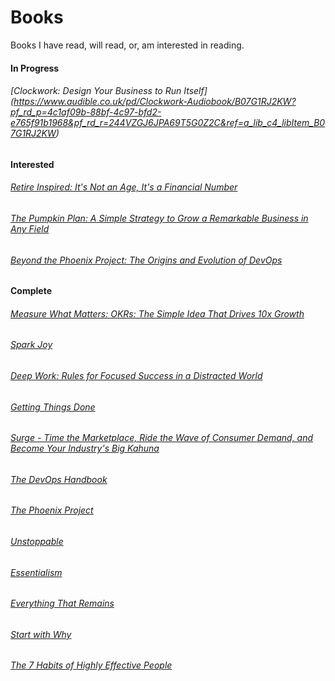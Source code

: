 # Books
Books I have read, will read, or, am interested in reading.

#### In Progress

###### [Clockwork: Design Your Business to Run Itself] (https://www.audible.co.uk/pd/Clockwork-Audiobook/B07G1RJ2KW?pf_rd_p=4c1af09b-88bf-4c97-bfd2-e765f91b1968&pf_rd_r=244VZGJ6JPA69T5G0Z2C&ref=a_lib_c4_libItem_B07G1RJ2KW)

#### Interested 

###### [Retire Inspired: It's Not an Age, It's a Financial Number](https://www.audible.co.uk/pd/Retire-Inspired-Audiobook/B019HKS8DE?pf_rd_p=e1cdc374-bfae-4b90-8581-d902e7ed449f&pf_rd_r=PXENKZ6FGS43GJJFZKYK&ref=a_wl_c5_desk_pg0_30)

###### [The Pumpkin Plan: A Simple Strategy to Grow a Remarkable Business in Any Field](https://www.audible.co.uk/pd/The-Pumpkin-Plan-Audiobook/B00CA7NXBY?pf_rd_p=e1cdc374-bfae-4b90-8581-d902e7ed449f&pf_rd_r=PXENKZ6FGS43GJJFZKYK&ref=a_wl_c5_desk_pg0_17)

###### [Beyond the Phoenix Project: The Origins and Evolution of DevOps](https://www.audible.co.uk/pd/Beyond-the-Phoenix-Project-Audiobook/B07B7CH7FQ?pf_rd_p=e1cdc374-bfae-4b90-8581-d902e7ed449f&pf_rd_r=PXENKZ6FGS43GJJFZKYK&ref=a_wl_c5_desk_pg0_25)

#### Complete

###### [Measure What Matters: OKRs: The Simple Idea That Drives 10x Growth](https://www.audible.co.uk/pd/Measure-What-Matters-Audiobook/0241391407?ref=a_lib_c4_libItem_0241391407&pf_rd_p=4c1af09b-88bf-4c97-bfd2-e765f91b1968&pf_rd_r=SK42Y76BSESSD2D6AYSR)

###### [Spark Joy](https://www.audible.co.uk/pd/Spark-Joy-Audiobook/B072J8S3XH?ref=a_lib_c4_libItem_B072J8S3XH&pf_rd_p=4c1af09b-88bf-4c97-bfd2-e765f91b1968&pf_rd_r=VD1565GNZ8MWNTNQ65HE)

###### [Deep Work: Rules for Focused Success in a Distracted World](https://www.audible.co.uk/pd/Deep-Work-Audiobook/B01D0E32T8?ref=a_lib_c4_libItem_0_B01D0E32T8&pf_rd_p=4c1af09b-88bf-4c97-bfd2-e765f91b1968&pf_rd_r=9VHVNMVPYT48H259Y1N5)

###### [Getting Things Done](https://www.audible.co.uk/pd/Getting-Things-Done-Audiobook/B01B6WT3JY?ref=a_lib_c4_libItem_0_B01B6WT3JY&pf_rd_p=4c1af09b-88bf-4c97-bfd2-e765f91b1968&pf_rd_r=7K485P79NZB22CJX3P90&)

###### [Surge - Time the Marketplace, Ride the Wave of Consumer Demand, and Become Your Industry's Big Kahuna](https://www.audible.co.uk/pd/Surge-Audiobook/B01EQQ49LY?ref=a_lib_c4_libItem_1_B01EQQ49LY&pf_rd_p=4c1af09b-88bf-4c97-bfd2-e765f91b1968&pf_rd_r=SWHX61APFSZCWVTN0FYA&)

###### [The DevOps Handbook](https://www.audible.co.uk/pd/The-DevOps-Handbook-Audiobook/B0767L1K75?ref=a_lib_c4_libItem_2_B0767L1K75&pf_rd_p=4c1af09b-88bf-4c97-bfd2-e765f91b1968&pf_rd_r=SWHX61APFSZCWVTN0FYA&)

###### [The Phoenix Project](https://www.audible.co.uk/pd/The-Phoenix-Project-Audiobook/B00VB034GK?ref=a_lib_c4_libItem_3_B00VB034GK&pf_rd_p=4c1af09b-88bf-4c97-bfd2-e765f91b1968&pf_rd_r=SWHX61APFSZCWVTN0FYA&)

###### [Unstoppable](https://www.audible.co.uk/pd/Unstoppable-Audiobook/B00YYCAKFA?ref=a_lib_c4_libItem_4_B00YYCAKFA&pf_rd_p=4c1af09b-88bf-4c97-bfd2-e765f91b1968&pf_rd_r=SWHX61APFSZCWVTN0FYA&)

###### [Essentialism](https://www.audible.co.uk/pd/Essentialism-Audiobook/B017TDZGTA?ref=a_lib_c4_libItem_5_B017TDZGTA&pf_rd_p=4c1af09b-88bf-4c97-bfd2-e765f91b1968&pf_rd_r=SWHX61APFSZCWVTN0FYA&)

###### [Everything That Remains](https://www.audible.co.uk/pd/Everything-That-Remains-Audiobook/B01N5SP1P1?ref=a_lib_c4_libItem_6_B01N5SP1P1&pf_rd_p=4c1af09b-88bf-4c97-bfd2-e765f91b1968&pf_rd_r=SWHX61APFSZCWVTN0FYA&)

###### [Start with Why](https://www.audible.co.uk/pd/Start-with-Why-Audiobook/B011776P0S?ref=a_lib_c4_libItem_7_B011776P0S&pf_rd_p=4c1af09b-88bf-4c97-bfd2-e765f91b1968&pf_rd_r=SWHX61APFSZCWVTN0FYA&)

###### [The 7 Habits of Highly Effective People](https://www.audible.co.uk/pd/The-7-Habits-of-Highly-Effective-People-Audiobook/B004FTLW1I?ref=a_lib_c4_libItem_8_B004FTLW1I&pf_rd_p=4c1af09b-88bf-4c97-bfd2-e765f91b1968&pf_rd_r=SWHX61APFSZCWVTN0FYA&)


